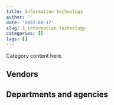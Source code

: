 ```yaml
---
title: Information technology
author: ''
date: '2022-08-17'
slug: 3_information_technology
categories: []
tags: []
---
```


<script src="/rmarkdown-libs/htmlwidgets/htmlwidgets.js"></script>
<link href="/rmarkdown-libs/datatables-css/datatables-crosstalk.css" rel="stylesheet" />
<script src="/rmarkdown-libs/datatables-binding/datatables.js"></script>
<script src="/rmarkdown-libs/jquery/jquery-3.6.0.min.js"></script>
<link href="/rmarkdown-libs/dt-core-bootstrap/css/dataTables.bootstrap.min.css" rel="stylesheet" />
<link href="/rmarkdown-libs/dt-core-bootstrap/css/dataTables.bootstrap.extra.css" rel="stylesheet" />
<script src="/rmarkdown-libs/dt-core-bootstrap/js/jquery.dataTables.min.js"></script>
<script src="/rmarkdown-libs/dt-core-bootstrap/js/dataTables.bootstrap.min.js"></script>
<link href="/rmarkdown-libs/crosstalk/css/crosstalk.min.css" rel="stylesheet" />
<script src="/rmarkdown-libs/crosstalk/js/crosstalk.min.js"></script>
<script src="/rmarkdown-libs/htmlwidgets/htmlwidgets.js"></script>
<link href="/rmarkdown-libs/datatables-css/datatables-crosstalk.css" rel="stylesheet" />
<script src="/rmarkdown-libs/datatables-binding/datatables.js"></script>
<script src="/rmarkdown-libs/jquery/jquery-3.6.0.min.js"></script>
<link href="/rmarkdown-libs/dt-core-bootstrap/css/dataTables.bootstrap.min.css" rel="stylesheet" />
<link href="/rmarkdown-libs/dt-core-bootstrap/css/dataTables.bootstrap.extra.css" rel="stylesheet" />
<script src="/rmarkdown-libs/dt-core-bootstrap/js/jquery.dataTables.min.js"></script>
<script src="/rmarkdown-libs/dt-core-bootstrap/js/dataTables.bootstrap.min.js"></script>
<link href="/rmarkdown-libs/crosstalk/css/crosstalk.min.css" rel="stylesheet" />
<script src="/rmarkdown-libs/crosstalk/js/crosstalk.min.js"></script>

Category content here.

## Vendors

<div id="htmlwidget-1" style="width:100%;height:auto;" class="datatables html-widget"></div>
<script type="application/json" data-for="htmlwidget-1">{"x":{"style":"bootstrap","filter":"none","vertical":false,"data":[["<a href=\"/vendors/1019837_ontario/\">1019837 ONTARIO<\/a>","<a href=\"/vendors/10647802_canada/\">10647802 CANADA<\/a>","<a href=\"/vendors/11983890_canada_centre/\">11983890 CANADA CENTRE<\/a>","<a href=\"/vendors/2keys/\">2KEYS<\/a>","<a href=\"/vendors/3d_datacomm/\">3D DATACOMM<\/a>","<a href=\"/vendors/3m_canada_company/\">3M CANADA COMPANY<\/a>","<a href=\"/vendors/4_office_automation/\">4 OFFICE AUTOMATION<\/a>","<a href=\"/vendors/4plan_consulting/\">4PLAN CONSULTING<\/a>","<a href=\"/vendors/529040_ontario_and_880382/\">529040 ONTARIO AND 880382<\/a>","<a href=\"/vendors/a_hundred_answers/\">A HUNDRED ANSWERS<\/a>","<a href=\"/vendors/ab_sciex/\">AB SCIEX<\/a>","<a href=\"/vendors/accenture/\">ACCENTURE<\/a>","<a href=\"/vendors/access_2_networks/\">ACCESS 2 NETWORKS<\/a>","<a href=\"/vendors/acme_future_security_controls/\">ACME FUTURE SECURITY CONTROLS<\/a>","<a href=\"/vendors/act/\">ACT<\/a>","<a href=\"/vendors/adga_group/\">ADGA GROUP<\/a>","<a href=\"/vendors/adobe/\">ADOBE<\/a>","<a href=\"/vendors/adrm_technology_consulting/\">ADRM TECHNOLOGY CONSULTING<\/a>","<a href=\"/vendors/advanced_business_interiors/\">ADVANCED BUSINESS INTERIORS<\/a>","<a href=\"/vendors/advanced_chippewa_technologies/\">ADVANCED CHIPPEWA TECHNOLOGIES<\/a>","<a href=\"/vendors/agilent/\">AGILENT<\/a>","<a href=\"/vendors/ainsworth/\">AINSWORTH<\/a>","<a href=\"/vendors/airbus/\">AIRBUS<\/a>","<a href=\"/vendors/altis_human_resources/\">ALTIS HUMAN RESOURCES<\/a>","<a href=\"/vendors/amazon/\">AMAZON<\/a>","<a href=\"/vendors/amtek_engineering/\">AMTEK ENGINEERING<\/a>","<a href=\"/vendors/anixter_canada/\">ANIXTER CANADA<\/a>","<a href=\"/vendors/ansys_canada/\">ANSYS CANADA<\/a>","<a href=\"/vendors/applied_electonics/\">APPLIED ELECTONICS<\/a>","<a href=\"/vendors/apption/\">APPTION<\/a>","<a href=\"/vendors/ari_financial_services/\">ARI FINANCIAL SERVICES<\/a>","<a href=\"/vendors/ariba/\">ARIBA<\/a>","<a href=\"/vendors/aris_global/\">ARIS GLOBAL<\/a>","<a href=\"/vendors/artemp_personnel_services/\">ARTEMP PERSONNEL SERVICES<\/a>","<a href=\"/vendors/asokan_business_interiors/\">ASOKAN BUSINESS INTERIORS<\/a>","<a href=\"/vendors/associated_engineering/\">ASSOCIATED ENGINEERING<\/a>","<a href=\"/vendors/atco/\">ATCO<\/a>","<a href=\"/vendors/attachmate/\">ATTACHMATE<\/a>","<a href=\"/vendors/avi_spl_canada/\">AVI SPL CANADA<\/a>","<a href=\"/vendors/b_l_associates/\">B L ASSOCIATES<\/a>","<a href=\"/vendors/bae_systems/\">BAE SYSTEMS<\/a>","<a href=\"/vendors/banctec_canada/\">BANCTEC CANADA<\/a>","<a href=\"/vendors/banfield_seguin/\">BANFIELD SEGUIN<\/a>","<a href=\"/vendors/bdo_canada/\">BDO CANADA<\/a>","<a href=\"/vendors/bell_and_howell_canada/\">BELL AND HOWELL CANADA<\/a>","<a href=\"/vendors/bell_canada/\">BELL CANADA<\/a>","<a href=\"/vendors/biomerieux_canada/\">BIOMERIEUX CANADA<\/a>","<a href=\"/vendors/black_mcdonald/\">BLACK MCDONALD<\/a>","<a href=\"/vendors/blackberry/\">BLACKBERRY<\/a>","<a href=\"/vendors/bluedot/\">BLUEDOT<\/a>","<a href=\"/vendors/blumetric_environmental/\">BLUMETRIC ENVIRONMENTAL<\/a>","<a href=\"/vendors/bmc_software_canada/\">BMC SOFTWARE CANADA<\/a>","<a href=\"/vendors/bombardier/\">BOMBARDIER<\/a>","<a href=\"/vendors/bp_m_government_im_it_consulting/\">BP M GOVERNMENT IM IT CONSULTING<\/a>","<a href=\"/vendors/bragg_communications/\">BRAGG COMMUNICATIONS<\/a>","<a href=\"/vendors/brandt_tractor/\">BRANDT TRACTOR<\/a>","<a href=\"/vendors/bridges_of_canada/\">BRIDGES OF CANADA<\/a>","<a href=\"/vendors/broadnet_telecom/\">BROADNET TELECOM<\/a>","<a href=\"/vendors/brookfield_global_integrated_solutions/\">BROOKFIELD GLOBAL INTEGRATED SOLUTIONS<\/a>","<a href=\"/vendors/bruker/\">BRUKER<\/a>","<a href=\"/vendors/c_core/\">C CORE<\/a>","<a href=\"/vendors/cache_computer_consulting/\">CACHE COMPUTER CONSULTING<\/a>","<a href=\"/vendors/cae/\">CAE<\/a>","<a href=\"/vendors/calian/\">CALIAN<\/a>","<a href=\"/vendors/campbell_scientific_canada/\">CAMPBELL SCIENTIFIC CANADA<\/a>","<a href=\"/vendors/canada_post/\">CANADA POST<\/a>","<a href=\"/vendors/canadian_bank_note_company/\">CANADIAN BANK NOTE COMPANY<\/a>","<a href=\"/vendors/canadian_corps_of_commissionaires/\">CANADIAN CORPS OF COMMISSIONAIRES<\/a>","<a href=\"/vendors/canadian_development_consultants/\">CANADIAN DEVELOPMENT CONSULTANTS<\/a>","<a href=\"/vendors/canon/\">CANON<\/a>","<a href=\"/vendors/cansel_survey_equipment/\">CANSEL SURVEY EQUIPMENT<\/a>","<a href=\"/vendors/carahsoft_technology/\">CARAHSOFT TECHNOLOGY<\/a>","<a href=\"/vendors/careworx/\">CAREWORX<\/a>","<a href=\"/vendors/carswell/\">CARSWELL<\/a>","<a href=\"/vendors/cbci_telecom/\">CBCI TELECOM<\/a>","<a href=\"/vendors/cdw_canada/\">CDW CANADA<\/a>","<a href=\"/vendors/cedrom_sni/\">CEDROM SNI<\/a>","<a href=\"/vendors/cellebrite/\">CELLEBRITE<\/a>","<a href=\"/vendors/cgi/\">CGI<\/a>","<a href=\"/vendors/channel_management_international/\">CHANNEL MANAGEMENT INTERNATIONAL<\/a>","<a href=\"/vendors/chubb_edwards/\">CHUBB EDWARDS<\/a>","<a href=\"/vendors/cima/\">CIMA<\/a>","<a href=\"/vendors/cision_canada/\">CISION CANADA<\/a>","<a href=\"/vendors/cistel_technology/\">CISTEL TECHNOLOGY<\/a>","<a href=\"/vendors/citrix/\">CITRIX<\/a>","<a href=\"/vendors/click_networks/\">CLICK NETWORKS<\/a>","<a href=\"/vendors/closereach/\">CLOSEREACH<\/a>","<a href=\"/vendors/co_ven/\">CO VEN<\/a>","<a href=\"/vendors/cofomo/\">COFOMO<\/a>","<a href=\"/vendors/colt_canada/\">COLT CANADA<\/a>","<a href=\"/vendors/combat_networks/\">COMBAT NETWORKS<\/a>","<a href=\"/vendors/commvault_systems/\">COMMVAULT SYSTEMS<\/a>","<a href=\"/vendors/compucom_canada/\">COMPUCOM CANADA<\/a>","<a href=\"/vendors/computer_associates_canada/\">COMPUTER ASSOCIATES CANADA<\/a>","<a href=\"/vendors/compuware_of_canada/\">COMPUWARE OF CANADA<\/a>","<a href=\"/vendors/conexsys/\">CONEXSYS<\/a>","<a href=\"/vendors/conoscenti_technologies/\">CONOSCENTI TECHNOLOGIES<\/a>","<a href=\"/vendors/contract_community/\">CONTRACT COMMUNITY<\/a>","<a href=\"/vendors/coradix_technology_consulting/\">CORADIX TECHNOLOGY CONSULTING<\/a>","<a href=\"/vendors/corbel_management/\">CORBEL MANAGEMENT<\/a>","<a href=\"/vendors/cossette_communications/\">COSSETTE COMMUNICATIONS<\/a>","<a href=\"/vendors/csdc_systems/\">CSDC SYSTEMS<\/a>","<a href=\"/vendors/ctoms/\">CTOMS<\/a>","<a href=\"/vendors/cubic_defense_applications/\">CUBIC DEFENSE APPLICATIONS<\/a>","<a href=\"/vendors/cytelligence/\">CYTELLIGENCE<\/a>","<a href=\"/vendors/d_mark_biosciences/\">D MARK BIOSCIENCES<\/a>","<a href=\"/vendors/d4is_solutions/\">D4IS SOLUTIONS<\/a>","<a href=\"/vendors/dalhousie_university/\">DALHOUSIE UNIVERSITY<\/a>","<a href=\"/vendors/dalian_enterprises/\">DALIAN ENTERPRISES<\/a>","<a href=\"/vendors/dasco_equipment/\">DASCO EQUIPMENT<\/a>","<a href=\"/vendors/decisive_technologies/\">DECISIVE TECHNOLOGIES<\/a>","<a href=\"/vendors/delco_automation/\">DELCO AUTOMATION<\/a>","<a href=\"/vendors/dell_computer/\">DELL COMPUTER<\/a>","<a href=\"/vendors/deloitte_and_touche/\">DELOITTE AND TOUCHE<\/a>","<a href=\"/vendors/diligens/\">DILIGENS<\/a>","<a href=\"/vendors/dls_technology/\">DLS TECHNOLOGY<\/a>","<a href=\"/vendors/dnr_consulting_group/\">DNR CONSULTING GROUP<\/a>","<a href=\"/vendors/donna_cona/\">DONNA CONA<\/a>","<a href=\"/vendors/dwp_solutions/\">DWP SOLUTIONS<\/a>","<a href=\"/vendors/dymech_engineering/\">DYMECH ENGINEERING<\/a>","<a href=\"/vendors/dynabook_canada/\">DYNABOOK CANADA<\/a>","<a href=\"/vendors/dynamic_personnel_consultants/\">DYNAMIC PERSONNEL CONSULTANTS<\/a>","<a href=\"/vendors/eagle_professional_resources/\">EAGLE PROFESSIONAL RESOURCES<\/a>","<a href=\"/vendors/eberhard_von_huene_associates/\">EBERHARD VON HUENE ASSOCIATES<\/a>","<a href=\"/vendors/ebsco_canada/\">EBSCO CANADA<\/a>","<a href=\"/vendors/eclipsys_solutions/\">ECLIPSYS SOLUTIONS<\/a>","<a href=\"/vendors/ecole_de_langues_abce/\">ECOLE DE LANGUES ABCE<\/a>","<a href=\"/vendors/ekos_research_associates/\">EKOS RESEARCH ASSOCIATES<\/a>","<a href=\"/vendors/elsevier/\">ELSEVIER<\/a>","<a href=\"/vendors/emcon_services/\">EMCON SERVICES<\/a>","<a href=\"/vendors/empowered_networks/\">EMPOWERED NETWORKS<\/a>","<a href=\"/vendors/entrust/\">ENTRUST<\/a>","<a href=\"/vendors/eperformance/\">EPERFORMANCE<\/a>","<a href=\"/vendors/equasion_business_technologies/\">EQUASION BUSINESS TECHNOLOGIES<\/a>","<a href=\"/vendors/ernst_young/\">ERNST YOUNG<\/a>","<a href=\"/vendors/esri/\">ESRI<\/a>","<a href=\"/vendors/etico/\">ETICO<\/a>","<a href=\"/vendors/excel_human_resources/\">EXCEL HUMAN RESOURCES<\/a>","<a href=\"/vendors/extravision_video_technologies/\">EXTRAVISION VIDEO TECHNOLOGIES<\/a>","<a href=\"/vendors/extron_electronics_rgb_systems/\">EXTRON ELECTRONICS RGB SYSTEMS<\/a>","<a href=\"/vendors/factiva/\">FACTIVA<\/a>","<a href=\"/vendors/fast_track_staffing/\">FAST TRACK STAFFING<\/a>","<a href=\"/vendors/felix_technology/\">FELIX TECHNOLOGY<\/a>","<a href=\"/vendors/forrester_research/\">FORRESTER RESEARCH<\/a>","<a href=\"/vendors/freebalance/\">FREEBALANCE<\/a>","<a href=\"/vendors/frequentis_canada/\">FREQUENTIS CANADA<\/a>","<a href=\"/vendors/fsc/\">FSC<\/a>","<a href=\"/vendors/fujitsu/\">FUJITSU<\/a>","<a href=\"/vendors/fundy_contractors/\">FUNDY CONTRACTORS<\/a>","<a href=\"/vendors/gap_wireless/\">GAP WIRELESS<\/a>","<a href=\"/vendors/gartner/\">GARTNER<\/a>","<a href=\"/vendors/gc_strategies/\">GC STRATEGIES<\/a>","<a href=\"/vendors/general_electric_canada/\">GENERAL ELECTRIC CANADA<\/a>","<a href=\"/vendors/genesis_integration/\">GENESIS INTEGRATION<\/a>","<a href=\"/vendors/glasshouse_systems/\">GLASSHOUSE SYSTEMS<\/a>","<a href=\"/vendors/global_knowledge/\">GLOBAL KNOWLEDGE<\/a>","<a href=\"/vendors/global_upholstery/\">GLOBAL UPHOLSTERY<\/a>","<a href=\"/vendors/golder_associates/\">GOLDER ASSOCIATES<\/a>","<a href=\"/vendors/grand_toy/\">GRAND TOY<\/a>","<a href=\"/vendors/greater_toronto_airport_authority/\">GREATER TORONTO AIRPORT AUTHORITY<\/a>","<a href=\"/vendors/hawboldt_industries/\">HAWBOLDT INDUSTRIES<\/a>","<a href=\"/vendors/haworth/\">HAWORTH<\/a>","<a href=\"/vendors/hewlett_packard/\">HEWLETT PACKARD<\/a>","<a href=\"/vendors/hitachi_data_systems/\">HITACHI DATA SYSTEMS<\/a>","<a href=\"/vendors/hitrac/\">HITRAC<\/a>","<a href=\"/vendors/honeywell/\">HONEYWELL<\/a>","<a href=\"/vendors/hootsuite_media/\">HOOTSUITE MEDIA<\/a>","<a href=\"/vendors/horizant/\">HORIZANT<\/a>","<a href=\"/vendors/hoskin_scientific/\">HOSKIN SCIENTIFIC<\/a>","<a href=\"/vendors/hubspoke/\">HUBSPOKE<\/a>","<a href=\"/vendors/hypertec/\">HYPERTEC<\/a>","<a href=\"/vendors/i4c_information_technology/\">I4C INFORMATION TECHNOLOGY<\/a>","<a href=\"/vendors/ibiska_telecom/\">IBISKA TELECOM<\/a>","<a href=\"/vendors/ibm_canada/\">IBM CANADA<\/a>","<a href=\"/vendors/iceberg_networks/\">ICEBERG NETWORKS<\/a>","<a href=\"/vendors/ids_systems_consultants/\">IDS SYSTEMS CONSULTANTS<\/a>","<a href=\"/vendors/ifathom/\">IFATHOM<\/a>","<a href=\"/vendors/ihs_global/\">IHS GLOBAL<\/a>","<a href=\"/vendors/iic_technologies/\">IIC TECHNOLOGIES<\/a>","<a href=\"/vendors/illumina_canada/\">ILLUMINA CANADA<\/a>","<a href=\"/vendors/imp_group/\">IMP GROUP<\/a>","<a href=\"/vendors/imtech_marine_canada/\">IMTECH MARINE CANADA<\/a>","<a href=\"/vendors/info_tech_research_group/\">INFO TECH RESEARCH GROUP<\/a>","<a href=\"/vendors/infosys/\">INFOSYS<\/a>","<a href=\"/vendors/inland_audio_visual/\">INLAND AUDIO VISUAL<\/a>","<a href=\"/vendors/inmarsat_solutions/\">INMARSAT SOLUTIONS<\/a>","<a href=\"/vendors/innovasea_marine_systems_canada/\">INNOVASEA MARINE SYSTEMS CANADA<\/a>","<a href=\"/vendors/insa/\">INSA<\/a>","<a href=\"/vendors/instrux_media/\">INSTRUX MEDIA<\/a>","<a href=\"/vendors/integra_networks/\">INTEGRA NETWORKS<\/a>","<a href=\"/vendors/integrated_distribution_systems/\">INTEGRATED DISTRIBUTION SYSTEMS<\/a>","<a href=\"/vendors/intellinx_software/\">INTELLINX SOFTWARE<\/a>","<a href=\"/vendors/interactive_audio_visual/\">INTERACTIVE AUDIO VISUAL<\/a>","<a href=\"/vendors/intergraph_canada/\">INTERGRAPH CANADA<\/a>","<a href=\"/vendors/international_safety_research/\">INTERNATIONAL SAFETY RESEARCH<\/a>","<a href=\"/vendors/ipss/\">IPSS<\/a>","<a href=\"/vendors/iron_mountain/\">IRON MOUNTAIN<\/a>","<a href=\"/vendors/isomass_scientific/\">ISOMASS SCIENTIFIC<\/a>","<a href=\"/vendors/it_net_consultants/\">IT NET CONSULTANTS<\/a>","<a href=\"/vendors/itex/\">ITEX<\/a>","<a href=\"/vendors/j_j_trailers_manufacturers_and_sales/\">J J TRAILERS MANUFACTURERS AND SALES<\/a>","<a href=\"/vendors/jastram_engineering/\">JASTRAM ENGINEERING<\/a>","<a href=\"/vendors/johnson_controls_canada/\">JOHNSON CONTROLS CANADA<\/a>","<a href=\"/vendors/jumping_elephants/\">JUMPING ELEPHANTS<\/a>","<a href=\"/vendors/kaycom/\">KAYCOM<\/a>","<a href=\"/vendors/keydata_associates/\">KEYDATA ASSOCIATES<\/a>","<a href=\"/vendors/keysight_technologies_canada/\">KEYSIGHT TECHNOLOGIES CANADA<\/a>","<a href=\"/vendors/kongsberg/\">KONGSBERG<\/a>","<a href=\"/vendors/konica_minolta_business_solutions/\">KONICA MINOLTA BUSINESS SOLUTIONS<\/a>","<a href=\"/vendors/kpmg/\">KPMG<\/a>","<a href=\"/vendors/kubota_canada/\">KUBOTA CANADA<\/a>","<a href=\"/vendors/kyndryl_canada/\">KYNDRYL CANADA<\/a>","<a href=\"/vendors/l3harris/\">L3HARRIS<\/a>","<a href=\"/vendors/language_research_development_group/\">LANGUAGE RESEARCH DEVELOPMENT GROUP<\/a>","<a href=\"/vendors/lannick_contract_solutions/\">LANNICK CONTRACT SOLUTIONS<\/a>","<a href=\"/vendors/lansdowne_technologies/\">LANSDOWNE TECHNOLOGIES<\/a>","<a href=\"/vendors/laurentian_technologies/\">LAURENTIAN TECHNOLOGIES<\/a>","<a href=\"/vendors/leo_pisces_services_group/\">LEO PISCES SERVICES GROUP<\/a>","<a href=\"/vendors/leonardo/\">LEONARDO<\/a>","<a href=\"/vendors/les_traductions_tessier/\">LES TRADUCTIONS TESSIER<\/a>","<a href=\"/vendors/leverage_technology_resources/\">LEVERAGE TECHNOLOGY RESOURCES<\/a>","<a href=\"/vendors/levitt_safety/\">LEVITT SAFETY<\/a>","<a href=\"/vendors/lexisnexis_canada/\">LEXISNEXIS CANADA<\/a>","<a href=\"/vendors/life_technologies/\">LIFE TECHNOLOGIES<\/a>","<a href=\"/vendors/lifespeak/\">LIFESPEAK<\/a>","<a href=\"/vendors/like_10/\">LIKE 10<\/a>","<a href=\"/vendors/lionbridge/\">LIONBRIDGE<\/a>","<a href=\"/vendors/ls_telcom/\">LS TELCOM<\/a>","<a href=\"/vendors/lumina_it/\">LUMINA IT<\/a>","<a href=\"/vendors/m_d_charlton/\">M D CHARLTON<\/a>","<a href=\"/vendors/macdonald_dettwiler_and_associates/\">MACDONALD DETTWILER AND ASSOCIATES<\/a>","<a href=\"/vendors/magellan_aerospace/\">MAGELLAN AEROSPACE<\/a>","<a href=\"/vendors/makwa_resourcing/\">MAKWA RESOURCING<\/a>","<a href=\"/vendors/manpower_services_canada/\">MANPOWER SERVICES CANADA<\/a>","<a href=\"/vendors/maplesoft_consulting/\">MAPLESOFT CONSULTING<\/a>","<a href=\"/vendors/maverin/\">MAVERIN<\/a>","<a href=\"/vendors/maximus_canada/\">MAXIMUS CANADA<\/a>","<a href=\"/vendors/maxsys_staffing_and_consulting/\">MAXSYS STAFFING AND CONSULTING<\/a>","<a href=\"/vendors/mcafee_international/\">MCAFEE INTERNATIONAL<\/a>","<a href=\"/vendors/mckinsey_and_company/\">MCKINSEY AND COMPANY<\/a>","<a href=\"/vendors/mdos_consulting/\">MDOS CONSULTING<\/a>","<a href=\"/vendors/media_q/\">MEDIA Q<\/a>","<a href=\"/vendors/mega_tech/\">MEGA TECH<\/a>","<a href=\"/vendors/messa_computing/\">MESSA COMPUTING<\/a>","<a href=\"/vendors/metocean_telematics/\">METOCEAN TELEMATICS<\/a>","<a href=\"/vendors/mgis/\">MGIS<\/a>","<a href=\"/vendors/michael_wager_consulting/\">MICHAEL WAGER CONSULTING<\/a>","<a href=\"/vendors/micro_focus_canada/\">MICRO FOCUS CANADA<\/a>","<a href=\"/vendors/microsoft_canada/\">MICROSOFT CANADA<\/a>","<a href=\"/vendors/millbrook_tactical/\">MILLBROOK TACTICAL<\/a>","<a href=\"/vendors/mindwire_systems/\">MINDWIRE SYSTEMS<\/a>","<a href=\"/vendors/ministry_of_finance/\">MINISTRY OF FINANCE<\/a>","<a href=\"/vendors/mishkumi_technologies/\">MISHKUMI TECHNOLOGIES<\/a>","<a href=\"/vendors/mnp/\">MNP<\/a>","<a href=\"/vendors/modis_canada/\">MODIS CANADA<\/a>","<a href=\"/vendors/moerae_solutions/\">MOERAE SOLUTIONS<\/a>","<a href=\"/vendors/moneris/\">MONERIS<\/a>","<a href=\"/vendors/moore_canada/\">MOORE CANADA<\/a>","<a href=\"/vendors/morneau_shepell/\">MORNEAU SHEPELL<\/a>","<a href=\"/vendors/morpho_canada/\">MORPHO CANADA<\/a>","<a href=\"/vendors/morrison_hershfield/\">MORRISON HERSHFIELD<\/a>","<a href=\"/vendors/motorola_solutions_canada/\">MOTOROLA SOLUTIONS CANADA<\/a>","<a href=\"/vendors/mts_allstream/\">MTS ALLSTREAM<\/a>","<a href=\"/vendors/n12_consulting/\">N12 CONSULTING<\/a>","<a href=\"/vendors/national_arts_centre/\">NATIONAL ARTS CENTRE<\/a>","<a href=\"/vendors/nations_translation_group/\">NATIONS TRANSLATION GROUP<\/a>","<a href=\"/vendors/nattiq/\">NATTIQ<\/a>","<a href=\"/vendors/nav_canada/\">NAV CANADA<\/a>","<a href=\"/vendors/navpoint_consulting_group/\">NAVPOINT CONSULTING GROUP<\/a>","<a href=\"/vendors/newfound_recruiting/\">NEWFOUND RECRUITING<\/a>","<a href=\"/vendors/niche_technology/\">NICHE TECHNOLOGY<\/a>","<a href=\"/vendors/nimble_information_strategies/\">NIMBLE INFORMATION STRATEGIES<\/a>","<a href=\"/vendors/nisha_techonologies/\">NISHA TECHONOLOGIES<\/a>","<a href=\"/vendors/nissan_canada/\">NISSAN CANADA<\/a>","<a href=\"/vendors/nortac_defence/\">NORTAC DEFENCE<\/a>","<a href=\"/vendors/northwestel/\">NORTHWESTEL<\/a>","<a href=\"/vendors/nortrax_canada/\">NORTRAX CANADA<\/a>","<a href=\"/vendors/nova_networks/\">NOVA NETWORKS<\/a>","<a href=\"/vendors/nrns/\">NRNS<\/a>","<a href=\"/vendors/nuctech_company/\">NUCTECH COMPANY<\/a>","<a href=\"/vendors/nuix_north_america/\">NUIX NORTH AMERICA<\/a>","<a href=\"/vendors/olin/\">OLIN<\/a>","<a href=\"/vendors/onix_networking_canada/\">ONIX NETWORKING CANADA<\/a>","<a href=\"/vendors/onx_enterprise_solutions/\">ONX ENTERPRISE SOLUTIONS<\/a>","<a href=\"/vendors/openframe_technologies/\">OPENFRAME TECHNOLOGIES<\/a>","<a href=\"/vendors/opentext/\">OPENTEXT<\/a>","<a href=\"/vendors/oproma/\">OPROMA<\/a>","<a href=\"/vendors/optiv_canada_federal/\">OPTIV CANADA FEDERAL<\/a>","<a href=\"/vendors/oracle_canada/\">ORACLE CANADA<\/a>","<a href=\"/vendors/orangutech/\">ORANGUTECH<\/a>","<a href=\"/vendors/paladin_group/\">PALADIN GROUP<\/a>","<a href=\"/vendors/panasonic/\">PANASONIC<\/a>","<a href=\"/vendors/patlon_aircraft_industries/\">PATLON AIRCRAFT INDUSTRIES<\/a>","<a href=\"/vendors/perceptics/\">PERCEPTICS<\/a>","<a href=\"/vendors/persistent_systems/\">PERSISTENT SYSTEMS<\/a>","<a href=\"/vendors/phaselock_systems_international/\">PHASELOCK SYSTEMS INTERNATIONAL<\/a>","<a href=\"/vendors/pitney_bowes/\">PITNEY BOWES<\/a>","<a href=\"/vendors/pleiad_canada/\">PLEIAD CANADA<\/a>","<a href=\"/vendors/pmg_technologies/\">PMG TECHNOLOGIES<\/a>","<a href=\"/vendors/podolinsky_equipment/\">PODOLINSKY EQUIPMENT<\/a>","<a href=\"/vendors/polaris_industries/\">POLARIS INDUSTRIES<\/a>","<a href=\"/vendors/portage_personnel/\">PORTAGE PERSONNEL<\/a>","<a href=\"/vendors/postmedia_network/\">POSTMEDIA NETWORK<\/a>","<a href=\"/vendors/pragmatic_conferencing/\">PRAGMATIC CONFERENCING<\/a>","<a href=\"/vendors/precisionerp/\">PRECISIONERP<\/a>","<a href=\"/vendors/precisionit/\">PRECISIONIT<\/a>","<a href=\"/vendors/pricewaterhouse_coopers/\">PRICEWATERHOUSE COOPERS<\/a>","<a href=\"/vendors/primex_project_management/\">PRIMEX PROJECT MANAGEMENT<\/a>","<a href=\"/vendors/printers_plus/\">PRINTERS PLUS<\/a>","<a href=\"/vendors/procom_consultants/\">PROCOM CONSULTANTS<\/a>","<a href=\"/vendors/promaxis/\">PROMAXIS<\/a>","<a href=\"/vendors/proquest/\">PROQUEST<\/a>","<a href=\"/vendors/prosci_canada/\">PROSCI CANADA<\/a>","<a href=\"/vendors/protak_consulting_group/\">PROTAK CONSULTING GROUP<\/a>","<a href=\"/vendors/purelogic/\">PURELOGIC<\/a>","<a href=\"/vendors/purespirit_solutions/\">PURESPIRIT SOLUTIONS<\/a>","<a href=\"/vendors/qiagen/\">QIAGEN<\/a>","<a href=\"/vendors/qmr/\">QMR<\/a>","<a href=\"/vendors/quantum_management_services/\">QUANTUM MANAGEMENT SERVICES<\/a>","<a href=\"/vendors/r2i/\">R2I<\/a>","<a href=\"/vendors/rampart_international/\">RAMPART INTERNATIONAL<\/a>","<a href=\"/vendors/randstad/\">RANDSTAD<\/a>","<a href=\"/vendors/rapiscan_systems/\">RAPISCAN SYSTEMS<\/a>","<a href=\"/vendors/raymond_chabot_grant_thornton/\">RAYMOND CHABOT GRANT THORNTON<\/a>","<a href=\"/vendors/raytheon/\">RAYTHEON<\/a>","<a href=\"/vendors/rheinmetall/\">RHEINMETALL<\/a>","<a href=\"/vendors/risk_sciences_international/\">RISK SCIENCES INTERNATIONAL<\/a>","<a href=\"/vendors/rockwell_collins_canada/\">ROCKWELL COLLINS CANADA<\/a>","<a href=\"/vendors/rogers/\">ROGERS<\/a>","<a href=\"/vendors/rohde_schwarz_canada/\">ROHDE SCHWARZ CANADA<\/a>","<a href=\"/vendors/s_p_global_market_intelligence/\">S P GLOBAL MARKET INTELLIGENCE<\/a>","<a href=\"/vendors/saba_software/\">SABA SOFTWARE<\/a>","<a href=\"/vendors/salesforce_canada/\">SALESFORCE CANADA<\/a>","<a href=\"/vendors/sap/\">SAP<\/a>","<a href=\"/vendors/sas_institute/\">SAS INSTITUTE<\/a>","<a href=\"/vendors/sasktel/\">SASKTEL<\/a>","<a href=\"/vendors/sc2_0_stepped_care_solutions/\">SC2 0 STEPPED CARE SOLUTIONS<\/a>","<a href=\"/vendors/scalar_decisions/\">SCALAR DECISIONS<\/a>","<a href=\"/vendors/sdl_international_canada/\">SDL INTERNATIONAL CANADA<\/a>","<a href=\"/vendors/seacoast_marine_electronics/\">SEACOAST MARINE ELECTRONICS<\/a>","<a href=\"/vendors/securekey_technologies/\">SECUREKEY TECHNOLOGIES<\/a>","<a href=\"/vendors/sensus_communication_solutions/\">SENSUS COMMUNICATION SOLUTIONS<\/a>","<a href=\"/vendors/sharp_electronics/\">SHARP ELECTRONICS<\/a>","<a href=\"/vendors/shaw_cable/\">SHAW CABLE<\/a>","<a href=\"/vendors/shi_canada/\">SHI CANADA<\/a>","<a href=\"/vendors/si_systems/\">SI SYSTEMS<\/a>","<a href=\"/vendors/siemens/\">SIEMENS<\/a>","<a href=\"/vendors/sierra_systems_group/\">SIERRA SYSTEMS GROUP<\/a>","<a href=\"/vendors/simex_defence/\">SIMEX DEFENCE<\/a>","<a href=\"/vendors/simplex_grinnell/\">SIMPLEX GRINNELL<\/a>","<a href=\"/vendors/skillsoft_canada/\">SKILLSOFT CANADA<\/a>","<a href=\"/vendors/smiths_detection/\">SMITHS DETECTION<\/a>","<a href=\"/vendors/snc_lavalin/\">SNC LAVALIN<\/a>","<a href=\"/vendors/softchoice/\">SOFTCHOICE<\/a>","<a href=\"/vendors/softsim_technologies/\">SOFTSIM TECHNOLOGIES<\/a>","<a href=\"/vendors/solotech/\">SOLOTECH<\/a>","<a href=\"/vendors/somos/\">SOMOS<\/a>","<a href=\"/vendors/southwest_research_institute/\">SOUTHWEST RESEARCH INSTITUTE<\/a>","<a href=\"/vendors/sra_staffing_solutions/\">SRA STAFFING SOLUTIONS<\/a>","<a href=\"/vendors/stantec/\">STANTEC<\/a>","<a href=\"/vendors/stoneworks_technologies/\">STONEWORKS TECHNOLOGIES<\/a>","<a href=\"/vendors/stratos/\">STRATOS<\/a>","<a href=\"/vendors/summit_canada_distributors/\">SUMMIT CANADA DISTRIBUTORS<\/a>","<a href=\"/vendors/super_channel_international/\">SUPER CHANNEL INTERNATIONAL<\/a>","<a href=\"/vendors/synersolutions_technologies/\">SYNERSOLUTIONS TECHNOLOGIES<\/a>","<a href=\"/vendors/systematix_solutions/\">SYSTEMATIX SOLUTIONS<\/a>","<a href=\"/vendors/systemscope/\">SYSTEMSCOPE<\/a>","<a href=\"/vendors/tag_hr/\">TAG HR<\/a>","<a href=\"/vendors/taligent_consulting/\">TALIGENT CONSULTING<\/a>","<a href=\"/vendors/tankatek/\">TANKATEK<\/a>","<a href=\"/vendors/tecsis/\">TECSIS<\/a>","<a href=\"/vendors/teknion/\">TEKNION<\/a>","<a href=\"/vendors/teksystems_canada/\">TEKSYSTEMS CANADA<\/a>","<a href=\"/vendors/telecom_computer_services/\">TELECOM COMPUTER SERVICES<\/a>","<a href=\"/vendors/teledyne/\">TELEDYNE<\/a>","<a href=\"/vendors/telesat/\">TELESAT<\/a>","<a href=\"/vendors/telus_canada/\">TELUS CANADA<\/a>","<a href=\"/vendors/tenaquip/\">TENAQUIP<\/a>","<a href=\"/vendors/teramach_technologies/\">TERAMACH TECHNOLOGIES<\/a>","<a href=\"/vendors/tes_contract_services/\">TES CONTRACT SERVICES<\/a>","<a href=\"/vendors/testforce_systems/\">TESTFORCE SYSTEMS<\/a>","<a href=\"/vendors/thales/\">THALES<\/a>","<a href=\"/vendors/the_aim_group/\">THE AIM GROUP<\/a>","<a href=\"/vendors/the_halifax_computer_consulting_group/\">THE HALIFAX COMPUTER CONSULTING GROUP<\/a>","<a href=\"/vendors/the_halifax_group/\">THE HALIFAX GROUP<\/a>","<a href=\"/vendors/the_it_broker/\">THE IT BROKER<\/a>","<a href=\"/vendors/the_ktl_group/\">THE KTL GROUP<\/a>","<a href=\"/vendors/the_mathworks/\">THE MATHWORKS<\/a>","<a href=\"/vendors/the_right_door_consulting/\">THE RIGHT DOOR CONSULTING<\/a>","<a href=\"/vendors/the_vcan_group/\">THE VCAN GROUP<\/a>","<a href=\"/vendors/thermo_fisher_scientific/\">THERMO FISHER SCIENTIFIC<\/a>","<a href=\"/vendors/thomas_schmidt/\">THOMAS SCHMIDT<\/a>","<a href=\"/vendors/thomson_reuters/\">THOMSON REUTERS<\/a>","<a href=\"/vendors/thrive_health/\">THRIVE HEALTH<\/a>","<a href=\"/vendors/tiree/\">TIREE<\/a>","<a href=\"/vendors/toromont/\">TOROMONT<\/a>","<a href=\"/vendors/toshiba_canada/\">TOSHIBA CANADA<\/a>","<a href=\"/vendors/totem_offisource/\">TOTEM OFFISOURCE<\/a>","<a href=\"/vendors/tpg_technology_consultants/\">TPG TECHNOLOGY CONSULTANTS<\/a>","<a href=\"/vendors/track24_canada/\">TRACK24 CANADA<\/a>","<a href=\"/vendors/transpolar_technology/\">TRANSPOLAR TECHNOLOGY<\/a>","<a href=\"/vendors/trm_technologies/\">TRM TECHNOLOGIES<\/a>","<a href=\"/vendors/tundra_technical_solutions/\">TUNDRA TECHNICAL SOLUTIONS<\/a>","<a href=\"/vendors/turtle_island_staffing/\">TURTLE ISLAND STAFFING<\/a>","<a href=\"/vendors/tyco_integrated_fire_security/\">TYCO INTEGRATED FIRE SECURITY<\/a>","<a href=\"/vendors/ultra_electronics/\">ULTRA ELECTRONICS<\/a>","<a href=\"/vendors/unisoft_international/\">UNISOFT INTERNATIONAL<\/a>","<a href=\"/vendors/unisource/\">UNISOURCE<\/a>","<a href=\"/vendors/unisys_canada/\">UNISYS CANADA<\/a>","<a href=\"/vendors/united_rentals_of_canada/\">UNITED RENTALS OF CANADA<\/a>","<a href=\"/vendors/universite_laval/\">UNIVERSITE LAVAL<\/a>","<a href=\"/vendors/university_of_calgary/\">UNIVERSITY OF CALGARY<\/a>","<a href=\"/vendors/university_of_guelph/\">UNIVERSITY OF GUELPH<\/a>","<a href=\"/vendors/university_of_new_brunswick/\">UNIVERSITY OF NEW BRUNSWICK<\/a>","<a href=\"/vendors/university_of_ottawa/\">UNIVERSITY OF OTTAWA<\/a>","<a href=\"/vendors/university_of_saskatchewan/\">UNIVERSITY OF SASKATCHEWAN<\/a>","<a href=\"/vendors/university_of_waterloo/\">UNIVERSITY OF WATERLOO<\/a>","<a href=\"/vendors/vaisala_canada/\">VAISALA CANADA<\/a>","<a href=\"/vendors/valcom_consulting/\">VALCOM CONSULTING<\/a>","<a href=\"/vendors/veritaaq_technology_house/\">VERITAAQ TECHNOLOGY HOUSE<\/a>","<a href=\"/vendors/veritas_technologies/\">VERITAS TECHNOLOGIES<\/a>","<a href=\"/vendors/vfa_canada/\">VFA CANADA<\/a>","<a href=\"/vendors/vmware/\">VMWARE<\/a>","<a href=\"/vendors/vwr_international/\">VWR INTERNATIONAL<\/a>","<a href=\"/vendors/wajax/\">WAJAX<\/a>","<a href=\"/vendors/watchguard_video/\">WATCHGUARD VIDEO<\/a>","<a href=\"/vendors/waters/\">WATERS<\/a>","<a href=\"/vendors/wesco_distribution_canada/\">WESCO DISTRIBUTION CANADA<\/a>","<a href=\"/vendors/westbury_national_show_systems/\">WESTBURY NATIONAL SHOW SYSTEMS<\/a>","<a href=\"/vendors/westower_communications/\">WESTOWER COMMUNICATIONS<\/a>","<a href=\"/vendors/wildlife_computers/\">WILDLIFE COMPUTERS<\/a>","<a href=\"/vendors/william_j_barker_clinical/\">WILLIAM J BARKER CLINICAL<\/a>","<a href=\"/vendors/wintersteiger/\">WINTERSTEIGER<\/a>","<a href=\"/vendors/wolters_kluwer/\">WOLTERS KLUWER<\/a>","<a href=\"/vendors/workdynamics_technologies/\">WORKDYNAMICS TECHNOLOGIES<\/a>","<a href=\"/vendors/worldreach_software/\">WORLDREACH SOFTWARE<\/a>","<a href=\"/vendors/wsp/\">WSP<\/a>","<a href=\"/vendors/wyssen_avalanche_control/\">WYSSEN AVALANCHE CONTROL<\/a>","<a href=\"/vendors/xerox/\">XEROX<\/a>","<a href=\"/vendors/xpert_solutions_technologiques/\">XPERT SOLUTIONS TECHNOLOGIQUES<\/a>","<a href=\"/vendors/yamaha_motors_canada/\">YAMAHA MOTORS CANADA<\/a>","<a href=\"/vendors/zayo_canada/\">ZAYO CANADA<\/a>","<a href=\"/vendors/zernam_enterprise/\">ZERNAM ENTERPRISE<\/a>","<a href=\"/vendors/zycom/\">ZYCOM<\/a>"],["$      22,304.94",null,null,"$  10,729,676.71","$     340,717.80","$   1,848,744.09","$     468,733.45","$     298,565.90",null,"$   1,404,660.89","$      15,313.72","$   7,544,713.31","$   2,880,682.97","$     185,390.85","$   1,896,079.69","$   9,968,691.49","$   8,737,074.75","$  14,626,978.23","$      12,023.20","$  15,366,410.07","$      53,090.77",null,"$     258,701.32","$     768,039.96",null,"$     165,016.62","$     396,960.21","$     931,898.43","$   3,855,201.73","$   1,219,089.77","$         110.26","$   1,840,973.54","$     348,865.80",null,null,"$     128,281.80","$     383,270.33","$   1,246,008.10","$   6,246,266.32","$   1,500,286.03",null,"$   1,141,344.41","$      27,163.97","$   1,884,795.40","$   2,547,019.59","$ 293,091,388.58","$      24,976.62",null,"$   4,726,701.75",null,"$     126,126.00","$   4,607,702.36",null,"$     287,535.51","$   2,234,837.59","$     104,206.30",null,null,"$      27,287.74",null,"$         701.43","$  15,638,916.70","$       8,040.68","$   6,888,855.02",null,"$      27,657.30","$   1,475,305.73","$      42,247.39","$   1,308,913.93","$   1,823,841.98","$     397,853.38","$   7,050,803.56","$   3,040,279.50","$     801,513.59","$   6,167,618.91","$  20,163,231.31","$      31,710.74","$     924,620.64","$  29,736,970.70","$     232,696.89","$      37,049.36",null,"$       9,223.21","$  19,575,158.41","$   3,631,518.71","$  10,057,936.67","$   1,123,644.09",null,"$  27,789,880.41","$   2,389,108.82","$   9,680,859.81","$   6,008,888.02","$  18,019,220.44","$  25,609,483.65","$   2,129,275.26","$   8,992,346.20","$     824,884.69","$     687,310.97","$  19,982,620.52",null,"$      22,431.00","$   1,305,891.96",null,"$      21,986.33","$   2,910,136.99","$       5,206.25","$   2,156,565.66",null,"$   5,698,518.54","$      25,908.35","$  14,547,263.89","$      69,403.97","$  17,968,322.94","$   5,445,729.51","$      13,239.57","$     376,628.23","$  12,375,842.89","$  21,915,352.46","$   1,398,065.20",null,null,null,"$   2,021,170.89",null,"$      50,191.84","$  17,507,284.76","$      12,600.00","$     175,633.64","$     488,277.48","$     300,741.00","$   2,009,854.49","$   4,808,407.02","$     988,082.85","$   2,029,602.03","$   4,269,848.15","$   8,702,500.74","$   1,852,502.77","$  32,005,116.45","$     288,572.72","$     460,298.55","$     145,684.72","$      24,860.00",null,"$     151,488.82","$   1,915,591.91","$   2,873,877.24","$      44,588.61","$  10,189,926.78","$           0.00","$      44,689.10","$   8,766,217.71","$   3,540,507.20","$      12,285.00","$   2,458,885.86","$   1,390,566.37","$     130,718.44",null,"$           0.00","$      14,173.95",null,null,null,"$  16,450,099.75","$  13,151,602.12","$   2,499,821.10","$   3,656,942.39","$   1,330,336.95","$   1,472,327.38",null,"$     356,159.34","$   6,634,667.61","$   2,246,989.48","$  15,419,858.14","$ 295,852,672.92","$     267,918.80","$     303,418.78","$     401,979.51","$     220,391.93",null,null,"$   1,833,976.96",null,"$     191,312.16",null,"$     370,007.12","$  23,000,523.95",null,"$  13,263,797.95","$     558,805.06","$   3,876,419.43","$     106,467.33","$   1,195,967.33","$   1,290,223.85","$     482,202.34","$     277,501.53","$  10,502,516.79","$     772,664.19","$      37,826.82","$   7,516,200.56","$  28,070,909.78",null,null,null,"$      49,530.95","$      24,673.06",null,"$     246,106.44",null,"$     127,966.93","$      59,078.84","$      33,911.23",null,"$   2,837,126.19","$     209,741.80","$      41,234.52","$     121,614.30","$     213,765.51","$     392,683.94",null,"$      38,531.79","$     850,832.39","$      93,298.58","$     643,515.11","$      33,449.85","$     107,734.04","$     726,659.83","$      33,968.98","$   7,315,961.30","$   6,189,079.97","$   1,754,703.95","$   1,018,054.30","$     163,752.74","$      24,834.60","$   1,537,281.24","$  36,867,428.61","$      27,594.00",null,"$     618,447.46","$   5,581,358.08",null,"$   1,074,676.76",null,"$     274,009.11","$   2,303,152.23","$   4,839,608.70","$   4,224,398.77","$   1,125,122.98","$   8,589,999.24","$ 133,722,610.26","$     275,604.28","$  28,830,970.23","$   2,235,600.00","$   7,263,854.31","$   1,153,868.52","$  33,111,167.78","$   1,434,902.18","$  28,783,366.74",null,null,"$   1,732,160.23","$      13,839.00","$  73,809,898.89","$  10,814,357.72","$   1,367,105.66",null,null,"$     383,527.61","$      26,291.33","$     729,602.19","$   2,988,590.67","$   1,248,273.19","$      81,987.27","$  42,323,705.83","$      27,503.74","$   4,194,194.97","$   4,232,484.87","$     163,070.30","$     841,515.58","$   1,618,530.85",null,"$      21,026.13",null,"$     901,471.91","$  29,049,381.43","$     944,308.80","$  11,135,339.57","$     528,925.71","$      52,468.98","$  70,265,749.19","$   1,714,950.96","$     342,265.95","$   2,544,624.12",null,"$     657,444.01","$     331,016.70","$     442,963.17","$     379,623.69","$      43,222.50","$     225,540.96","$     153,612.36","$      47,907.78","$      45,014.40","$     118,440.39","$   3,721,503.09","$   3,925,508.92","$   3,835,257.94","$  22,755,064.11",null,"$   3,053,908.69","$  11,456,671.09","$   2,080,668.62","$     295,994.58","$      27,026.02","$     829,386.21","$   2,082,675.65","$     455,993.01","$      32,952.72","$     916,830.00","$   2,308,008.14",null,"$   1,143,648.59","$  28,948,625.27",null,"$     340,170.40",null,"$   1,259,310.53","$      87,629.18","$      28,603.44","$  71,401,080.29","$     279,526.08","$     383,606.82","$     128,556.67",null,"$  14,182,218.34","$   8,350,349.64","$   5,090,752.42",null,"$     356,672.38",null,null,null,"$      76,771.05","$     513,051.62","$     542,084.69","$     674,664.94","$  54,996,519.76","$     401,941.20","$   4,278,820.77","$      17,372.46",null,"$     905,569.51","$      85,835.39","$      14,122.00","$  10,949,389.30","$      52,878.69","$   4,526,619.63","$   1,508,862.76",null,"$     613,774.58","$     256,253.32","$  21,174,473.27","$      14,790.01","$     191,382.18",null,"$      37,064.00","$  21,590,862.55","$   2,980,936.09","$     316,547.62","$     922,569.96","$   1,794,914.25","$      40,924.07",null,"$  22,159,884.84","$  17,199,606.37","$     159,986.09","$  19,373,655.20","$ 103,027,782.97",null,"$  28,617,279.15","$  15,794,484.16","$     839,329.80","$     745,439.60","$   4,968,399.09","$      49,296.25","$     524,971.58","$   1,501,381.16","$   1,239,462.92","$     916,443.95",null,"$   1,697,978.45","$      36,670.69","$     216,588.12","$     128,941.72",null,"$   1,402,413.23","$      13,380.86","$  20,980,738.01",null,"$  26,716,030.20","$   2,807,582.38","$   8,007,740.50","$   6,366,480.35","$   2,039,147.53","$     153,975.84","$      24,480.08","$      85,290.05","$   1,243,824.76",null,"$  13,353,878.02",null,null,"$      25,990.00","$     116,890.85","$      74,212.87","$      64,445.31","$      13,017.81","$      22,600.00","$     460,419.38","$     219,543.07","$  60,936,260.11","$   3,219,192.20","$     289,362.29","$  34,385,584.33",null,"$     312,931.62","$     896,519.90","$      71,680.89","$     104,670.49","$     237,731.12","$     269,541.75",null,"$     187,862.50","$   1,004,106.28","$     254,473.48","$   1,961,850.92","$     748,777.32","$      23,311.19",null,"$   6,604,967.78",null,"$      36,107.99","$  32,023,613.98","$   1,084,227.28","$   2,173,457.35"],[null,null,null,"$  11,126,747.19","$     506,059.18","$   1,848,744.09","$     287,438.51","$     194,104.86",null,"$   2,693,995.14",null,"$   9,273,420.30","$   4,839,406.75","$     134,522.87","$   1,819,713.42","$  16,441,481.96","$   7,528,403.73","$  12,327,136.25","$      17,810.48","$  18,342,716.57","$      78,390.65",null,"$      19,940.71","$   1,759,090.98",null,"$     165,016.62","$     132,099.41","$   1,176,018.90","$   3,195,048.36","$   1,145,481.57",null,"$   1,840,973.54","$     713,895.35",null,"$      10,345.15","$     128,281.80",null,"$   2,652,126.71","$   5,975,783.75","$   1,500,286.03",null,"$   1,189,444.93","$       9,470.63","$   1,915,808.52","$   2,583,368.27","$ 343,500,515.31",null,null,"$   3,007,374.11",null,null,"$   8,145,801.66",null,"$     300,188.06","$   2,234,837.59",null,null,null,null,null,"$      24,217.97","$  22,318,924.48",null,"$  18,627,118.10","$      15,463.21","$      46,423.49","$   1,475,305.73","$     100,130.63",null,"$   2,122,838.94","$     163,119.56","$   5,643,495.09","$   1,249,164.19","$   1,919,282.17","$  11,181,736.18","$  23,840,783.27","$      37,288.06","$     974,749.79","$  25,006,108.21","$     638,888.64","$      49,018.04",null,"$       1,758.33","$  21,971,963.17","$   3,663,047.14","$   7,025,540.37","$   1,840,287.03","$     921,015.01","$  40,639,746.21","$   2,262,499.70","$  10,015,218.15","$   3,180,216.50","$  18,711,987.02","$  29,535,466.72","$   2,409,764.27","$   8,273,620.11","$     585,888.26","$     220,871.90","$  18,416,907.58",null,null,"$   1,711,894.73",null,null,"$   5,650,000.00","$      79,178.36","$   2,696,930.16",null,"$   3,894,260.20","$      12,880.57","$  15,530,122.38","$     336,956.02","$  12,668,315.72","$  25,752,572.97",null,"$     595,930.31","$   5,469,171.63","$  26,107,549.33","$     522,974.12",null,null,"$      82,783.80","$   1,896,001.56","$      10,747.08","$     347,856.50","$  15,711,489.78",null,null,"$     496,449.01","$   4,698,606.10","$   4,520,778.65","$   5,954,794.92","$   1,474,194.23","$     806,091.54","$   5,369,163.60","$   6,476,649.71","$     673,010.81","$  29,165,758.22","$     179,079.87","$     469,609.53","$     908,787.92","$      41,956.51","$     136,478.50","$      65,731.82","$   1,923,401.67","$   2,055,061.81",null,"$   9,011,308.74",null,"$      39,319.23","$  16,141,085.49","$   5,061,432.03",null,"$   1,580,833.04","$   1,547,177.76","$     323,832.84","$      20,821.85",null,null,null,"$     680,915.00","$      31,930.15","$  11,566,507.47","$   3,203,568.70","$     125,864.25","$   2,289,613.04","$   1,330,336.95","$   1,259,995.13","$      45,308.49","$     356,159.34","$  15,813,931.31","$   2,402,814.36","$  25,810,956.52","$ 369,370,884.59","$   1,783,519.32","$     408,356.41","$   1,417,378.65","$     161,071.86",null,"$      45,355.38","$   1,033,277.67",null,"$     599,118.67","$  19,784,833.18","$     784,699.76","$  22,975,170.75",null,"$  15,083,295.87","$     252,646.07","$   6,731,642.54","$      34,936.44","$   1,195,967.33","$     868,558.44","$     433,435.33","$      90,937.10","$  13,825,854.51","$   1,172,634.19",null,"$   6,976,954.55","$  25,779,016.95","$      28,832.81",null,null,"$   1,079,292.96",null,"$   1,057,800.29","$     111,258.15","$   1,237,898.08","$     147,657.73","$     674,409.82",null,"$   3,466,250.36","$   5,404,732.57","$     135,208.30",null,null,"$     946,782.54","$     868,350.31","$      11,800.00",null,"$     919,886.42","$     736,876.23","$     692,442.83",null,"$     107,734.04","$   2,038,690.49","$      11,354.01","$   6,852,151.19","$   6,317,793.68","$   2,056,002.90","$     963,945.36","$      96,008.46","$   1,083,833.42","$   1,019,318.84","$  35,685,456.64","$     144,976.60",null,"$     496,584.04","$   1,731,180.36","$     388,120.38","$   2,262,040.14","$       8,148.36","$     314,018.79","$   1,662,859.95","$   4,825,009.55","$   7,091,668.58","$   4,452,894.28","$   8,678,891.65","$ 133,903,676.51","$     145,995.08","$  25,592,951.44",null,"$   7,086,479.66","$   1,553,099.92","$  40,054,704.01","$   1,241,403.58","$  28,783,366.74",null,null,"$   1,559,072.56",null,"$  65,623,172.13","$   5,563,575.91","$     908,825.65","$      75,637.97",null,"$     449,738.62","$      68,433.93","$   3,573,318.91","$   4,186,872.48","$   1,248,273.19","$      42,066.99","$  54,321,997.90",null,"$   4,194,194.97","$   4,450,446.30","$      34,100.44","$     580,556.81","$   1,669,475.61",null,"$      17,192.55","$      43,953.65","$     901,471.91","$   7,579,522.78","$   2,247,619.85","$  11,439,884.86","$     598,807.39","$   1,846,100.77","$  77,666,687.10","$   4,380,246.57","$   1,158,579.03","$   5,400,026.60","$      15,735.94","$   1,341,766.75",null,"$   1,209,388.62","$     144,585.15",null,null,"$      37,792.34",null,null,"$     141,926.19","$   3,744,843.69","$   2,587,039.09","$   4,073,398.99","$  25,387,782.94",null,"$   2,493,440.26","$   9,999,010.28","$   1,577,606.11","$      90,466.01",null,"$   2,837,940.48","$   5,859,793.75","$   3,217,913.39","$      40,207.80","$   1,506,820.16",null,null,"$   1,303,019.05","$  22,055,679.53",null,"$     190,523.14","$   1,051,013.00","$   1,259,310.53","$     115,998.04","$      28,445.63","$  52,207,690.28","$     421,418.30",null,"$      64,856.40",null,"$  12,573,189.72","$   8,902,373.40","$   5,142,757.85",null,"$     972,161.31","$      39,986.97",null,"$      12,919.37","$     905,227.07","$   1,067,740.89","$   1,163,414.97","$   1,044,658.54","$  66,484,955.20","$     338,595.25","$   4,037,471.74","$     102,265.99","$     259,740.85","$     916,436.57","$      55,979.61",null,"$  10,283,082.32","$      47,921.31","$   6,361,891.45","$     832,975.98",null,"$     767,054.47","$      82,811.97","$   8,212,259.47",null,"$     502,183.75",null,"$      44,859.83","$  22,543,842.32","$   3,042,067.14","$     875,302.14","$   1,421,284.63","$   3,186,008.78","$     543,149.61","$     254,956.46","$  41,423,721.89","$   6,848,142.90","$     840,897.73","$  17,350,849.60","$ 100,178,487.32",null,"$  27,592,485.39","$  11,344,995.72","$   2,071,796.32","$   1,831,177.19","$   7,170,961.67","$     342,776.50","$   1,103,887.12","$     181,849.78","$   3,494,178.54","$     992,186.66","$      24,408.00","$   1,528,113.76","$      21,364.91","$   1,017,740.55","$     177,297.39",null,"$     789,459.57","$       4,316.40","$  20,089,310.14",null,"$  39,324,578.09","$   2,701,195.52","$   5,202,294.60","$   4,529,357.65","$   1,224,411.12","$     188,435.25","$      16,550.94","$     122,355.36","$   1,243,824.76",null,"$  13,123,384.17","$      64,022.68",null,"$      44,577.25","$     116,890.85","$      74,212.87",null,null,null,"$     460,419.38","$     435,506.63","$  70,560,753.87","$   2,599,263.09","$     289,362.29","$  10,305,969.90",null,"$     411,173.31","$   1,392,106.25","$      85,946.24","$      88,543.38","$     743,057.60","$     216,752.18","$      21,256.16",null,"$   1,080,454.03","$     527,871.96","$   2,191,347.96","$   1,284,836.03","$       9,764.49","$     840,089.86","$   8,842,917.02","$   1,290,312.38",null,"$  31,252,611.95","$     783,754.40","$   2,160,036.49"],[null,null,null,"$  13,150,693.75","$   2,385,263.15","$   1,853,809.14","$     159,112.60",null,"$     230,883.32","$   1,423,109.68","$      20,731.08","$   7,903,860.73","$   1,644,139.47","$     284,911.74","$   1,524,375.93","$   9,660,148.08","$   6,512,362.15","$  13,706,628.72",null,"$  15,144,463.00","$     323,905.68","$       2,041.11","$     191,878.59","$   2,402,889.30","$     919,747.19",null,"$     217,705.45","$     897,549.37","$   4,564,483.92","$   1,566,630.19",null,"$   1,846,017.31","$   2,916,038.68","$     344,680.14","$      24,543.05",null,null,"$   1,264,218.31","$   4,419,235.40","$   1,504,396.41",null,"$   1,373,061.01",null,"$     705,932.60","$   1,665,885.03","$ 331,705,575.18",null,"$      23,342.33","$   5,271,302.35","$     240,241.97",null,"$   8,867,759.75",null,"$     339,188.48","$   2,241,514.85","$     239,560.00","$       1,666.28","$     405,973.44","$       1,523.59","$      15,572.59","$      14,110.72","$  22,716,907.55",null,"$  22,643,333.01",null,"$      60,493.63","$   1,522,798.06","$      64,975.00","$     690,471.96","$   2,430,026.12","$     353,547.60","$  13,630,028.12","$   1,343,750.36","$     892,813.87","$   9,918,097.70","$  30,633,274.15","$      10,403.34","$   1,411,328.52","$  23,191,512.17","$     284,154.68","$       5,197.21","$      20,085.75","$      10,163.17","$  27,865,919.15","$   3,508,923.39","$  13,854,501.86","$   2,576,718.66","$   3,178,624.99","$  45,072,572.78","$   1,680,745.51","$   8,849,304.70","$   4,349,501.33","$   5,548,189.32","$  29,599,560.11","$   3,201,786.73","$   1,028,339.53","$   1,058,856.10","$      94,026.04","$  22,081,610.45",null,null,"$   1,688,325.08",null,null,"$   2,739,863.01","$      79,395.28","$   2,550,232.74","$       6,293.91","$   5,666,540.90","$      25,387.60","$  17,248,935.07","$     292,090.72","$  11,583,378.32","$  64,352,340.43","$      25,753.86","$   1,015,334.57","$     279,757.35","$  24,478,934.74","$     210,201.28",null,"$   8,035,024.19","$     105,626.01","$   1,612,972.32",null,"$     163,223.02","$  11,139,895.98",null,null,null,"$   1,219,427.80","$   4,063,849.15","$   2,961,153.13","$   1,697,872.19","$     630,893.15","$   4,677,253.24","$   8,342,888.71",null,"$  26,581,715.16","$     723,068.50","$     528,922.78","$     826,253.44","$      38,893.04","$      21,938.70","$      87,153.18","$   2,049,843.69",null,null,"$  11,994,076.00",null,"$     138,967.25","$  18,445,348.78","$   7,077,835.52",null,"$   3,500,476.75","$   4,431,841.15","$     306,644.91",null,null,"$     132,049.30",null,null,null,"$  17,463,934.86","$   4,938,795.79","$      82,846.05","$   5,209,666.84","$   1,320,489.69","$   1,120,084.71","$      55,609.40","$     871,485.52","$  16,121,007.45","$   1,718,633.38","$  27,277,142.23","$ 321,076,578.75","$     807,093.91","$     184,405.39","$   1,231,999.73","$     175,936.28","$      48,841.38","$      48,153.99","$     524,553.44",null,"$     746,159.68","$  26,720,475.80","$     334,447.83","$  23,038,116.42",null,"$  26,503,585.95","$     323,706.61","$   2,802,624.17",null,"$   1,199,243.95","$   1,446,405.70","$     116,540.70",null,"$  11,222,598.94","$     790,092.76",null,"$   6,119,991.60","$  13,472,910.17",null,"$      18,580.80","$      26,748.19","$     910,001.15",null,"$   2,073,893.87","$     137,830.37","$      71,207.34","$     813,910.24","$   1,373,854.10","$     113,156.82","$   4,888,317.43","$   1,832,332.69","$      65,170.28","$      27,258.84",null,"$   1,783,901.25","$   2,144,292.15",null,null,"$     748,244.26","$       5,402.17","$     702,614.15","$      30,531.31","$      19,870.04","$   2,119,500.78",null,"$   5,041,299.89","$   9,383,982.22","$   3,187,131.34","$   1,044,076.23",null,"$   1,029,792.91","$     628,885.71","$  34,384,946.77","$   1,527,524.54","$   1,691,655.78","$   1,143,331.34",null,"$     666,911.08","$   2,587,590.97","$       8,178.10","$     353,756.18","$   1,514,533.53","$   4,860,910.57","$   9,331,518.89","$   2,406,757.03","$   8,496,599.98","$ 204,949,605.20","$     173,960.57","$  20,980,388.02",null,"$   5,742,293.07","$   1,916,889.67","$  37,965,226.37","$   1,348,037.42","$  28,862,225.28","$      21,016.20","$     237,539.92","$   1,974,973.58",null,"$  57,114,615.87","$   8,387,424.93","$   1,042,911.56","$      22,518.70",null,"$     387,061.29","$     162,150.89","$   2,897,289.04","$   4,919,572.63","$   1,251,693.12","$      81,336.29","$  76,656,045.71",null,"$   4,205,685.92","$   4,452,089.29",null,"$     723,902.28","$   1,765,662.22","$   4,000,000.00","$   2,448,569.62","$     278,529.40","$     903,941.70","$  13,437,728.75","$   1,695,631.30","$  18,254,461.85","$     670,545.66","$   5,568,690.90","$  72,942,427.85","$   6,334,693.54","$     695,799.73","$   6,335,852.40",null,null,null,"$   1,859,653.03","$     255,823.86",null,null,"$      66,594.50",null,null,"$     128,406.34","$   3,747,945.03","$   1,648,352.35","$   4,504,127.98","$  19,807,290.47",null,"$   2,780,497.77","$  12,202,339.17","$     421,590.23","$     220,780.91","$      30,962.77","$   1,748,750.91","$   2,581,448.85","$   9,407,950.88","$      69,627.44","$   1,709,971.60",null,"$     745,306.73","$   1,395,438.35","$  23,457,795.59","$       4,817.05","$   1,027,556.38",null,null,"$     157,448.12","$      29,299.00","$  28,689,440.62","$     151,705.55",null,"$      65,034.09",null,"$  19,524,703.74","$  11,938,102.81","$   5,164,336.08",null,"$     377,953.29","$     232,186.56","$     383,406.42","$      11,940.63","$     374,787.48","$   2,699,628.54","$   1,166,602.41","$   2,544,574.45","$  61,119,262.15","$     420,063.86","$   5,327,125.54","$      36,164.43","$     349,504.23","$     901,418.18",null,null,"$  12,168,867.45","$     525,788.02","$   7,937,561.93","$      26,725.01","$      14,621.31","$   1,553,295.46","$     105,416.62","$  15,518,809.10",null,"$     497,832.60","$      10,445.42","$      17,088.54","$  21,276,538.63","$   2,620,026.49","$     910,401.26","$   1,796,841.29","$      56,330.52","$   2,105,279.32","$       4,896.09","$  38,464,988.96","$   8,617,271.23","$   1,893,194.55","$  24,004,012.27","$  95,541,761.14","$      56,353.16","$  38,816,263.57","$  12,671,506.72","$   1,576,129.61","$   1,533,459.41","$  11,360,231.50","$     809,340.56","$   1,395,191.45","$   1,115,417.21","$   1,014,717.84","$   1,263,012.29","$      74,901.88","$   1,370,960.44","$      76,736.62","$     810,185.29","$     543,054.20","$      29,907.11","$     767,217.73","$           0.00","$  18,654,318.97",null,"$  54,729,110.26","$   2,708,596.06","$   5,088,352.66","$   3,679,166.26","$     697,882.74","$      67,515.16","$      38,031.60","$      92,504.95","$   1,247,232.50","$      24,920.03","$  13,723,619.27",null,"$     689,850.00","$      76,597.53",null,"$      58,438.18","$      33,403.62",null,"$      12,253.01","$      13,192.75","$     498,923.00","$  75,565,099.96","$   2,595,758.44","$     290,155.06","$  12,853,418.05",null,"$      88,812.10","$     691,569.30","$     357,939.01","$      28,275.57","$     610,979.57","$     222,516.33","$      22,720.15",null,"$   1,839,936.41","$     447,022.98","$   2,293,440.96","$     841,388.95","$     213,471.09","$   1,354,506.12","$   9,048,356.18","$   1,657,032.73",null,"$  30,177,579.01","$     778,569.76","$   2,185,109.05"],[null,"$     208,917.72","$  65,812,562.19","$  13,795,928.70","$   1,209,559.15","$   1,848,744.09","$     265,798.69",null,"$     334,802.90","$     317,052.86","$      11,283.01","$  19,362,272.16","$   1,636,758.38","$     234,050.27","$   1,442,260.26","$  11,440,283.06","$   7,348,953.22","$  13,418,907.05","$      21,597.18","$  35,677,415.08","$     547,952.39","$      16,366.83","$   1,094,307.57","$   1,856,461.99","$   6,351,249.56",null,"$     411,186.80","$     726,578.52","$   4,684,064.21","$   2,034,607.59",null,"$   1,840,973.54","$   1,752,416.80","$     369,813.28",null,null,null,"$   1,577,561.73","$   4,114,506.58","$   2,908,141.13","$     116,198.83","$   1,384,513.77",null,"$   1,709,809.63","$   2,022,401.18","$ 327,978,403.13",null,null,"$   8,025,528.95","$   3,748,657.94",null,"$   8,503,720.87","$      16,302.31","$     391,538.29","$   2,240,969.74",null,"$      24,776.82","$   1,460,305.84","$      43,813.46","$      14,808.78","$      11,891.43","$  23,000,463.78",null,"$  22,064,969.52","$      18,683.16","$      36,792.68","$   1,475,305.73","$      33,889.82","$     996,135.43","$   2,232,665.20","$     441,529.72","$  14,365,944.99","$     126,665.62","$       6,288.22","$   4,263,751.20","$  26,971,470.15","$          28.50","$   1,954,398.32","$  23,335,757.34","$     867,382.91",null,null,null,"$  24,206,338.75","$  12,691,611.68","$  32,304,775.04","$   2,608,338.18",null,"$  38,352,186.67","$   3,375,648.72","$   5,084,242.80","$   4,111,410.25","$  12,422,000.47","$  29,518,687.00","$   2,757,966.69","$     115,167.01","$   1,318,594.83","$       8,819.29","$  24,280,359.32","$   1,072,106.67",null,"$     952,603.15","$      30,063.43",null,null,"$      78,504.49","$   1,356,216.56","$       6,276.71","$   9,798,236.98",null,"$  29,799,379.31","$   1,995,366.46","$  15,754,103.28","$ 115,195,359.73","$     123,937.47","$   3,308,282.39","$     712,885.04","$  17,003,247.25","$     209,626.96","$      15,933.00","$  26,515,497.66","$      31,008.57","$   1,570,553.46",null,"$      64,824.91","$  13,963,531.22",null,null,null,"$     193,230.00","$   4,168,617.29","$   4,781,092.75","$   1,396,937.07","$     503,230.86","$     387,483.88","$  10,893,858.56","$       6,752.37","$  24,761,175.67","$      56,733.08","$   2,620,425.78","$      77,042.25","$      51,670.80","$     975,403.75","$     390,000.00","$   1,507,226.13","$     955,194.46",null,"$  10,540,618.34",null,"$       4,915.91","$  18,313,130.89","$  17,380,108.85",null,"$     912,358.68","$   4,993,540.92","$      31,818.03","$       6,913.28",null,"$      44,710.35","$     113,000.00",null,null,"$  14,453,857.98","$   6,155,207.06",null,"$   3,780,608.81","$   1,316,386.28","$   1,455,185.28",null,"$     844,530.16","$  23,167,707.32","$   2,555,976.75","$  18,203,432.04","$ 338,206,696.28","$   1,139,900.89","$     619,849.96","$     563,277.44","$      86,728.10",null,"$     101,778.58","$     797,777.31","$      19,944.54","$     960,268.55","$  26,647,469.04","$     177,637.15","$  22,975,170.75","$      12,500.50","$  41,862,034.71","$     300,175.70","$   5,896,134.21",null,"$     720,857.02","$   1,546,740.24","$     300,598.72",null,"$  10,451,898.99","$     866,170.32",null,"$   4,727,444.51","$  16,022,810.53",null,null,"$      58,272.84","$   1,619,794.66",null,"$   1,904,914.54","$     139,600.43","$     193,655.89","$     311,668.36","$   1,346,624.82","$     181,386.05","$   4,874,961.37","$   3,063,620.13","$      99,338.41","$      18,372.49",null,"$   3,006,086.89","$   2,070,369.01",null,null,"$     483,985.65","$     143,657.38","$     616,152.66","$      95,511.70","$      99,958.51","$   1,024,381.42",null,"$   5,027,525.85","$   9,379,185.53","$   3,127,508.29","$     425,089.36",null,"$   2,274,493.33","$     110,141.00","$  27,528,230.01","$   2,153,195.42","$   1,687,033.77","$     486,388.36",null,"$     276,968.54","$   2,805,087.47","$      14,746.51","$     247,650.06","$   1,274,372.98","$   7,814,657.76","$   9,588,774.39","$     926,880.59","$  11,148,023.07","$ 254,392,682.29","$      69,965.21","$  13,632,847.60",null,"$     100,820.16","$   2,068,305.64","$  29,973,416.31","$   1,221,171.05","$  28,783,366.74",null,"$     313,324.09","$     855,704.67",null,"$  55,480,357.29","$   7,287,581.63","$   1,247,532.65",null,"$      25,057.22","$      84,777.70","$     366,667.00","$   3,072,752.57","$   6,159,671.97","$   1,248,273.19","$   2,445,830.64","$  44,444,556.57",null,"$   5,760,544.47","$   5,060,503.24",null,"$     508,675.61","$   2,295,293.22",null,"$   2,083,162.97","$     282,406.74","$     795,643.54","$  11,699,091.73","$     329,084.83","$  16,903,620.68","$     842,706.11","$   6,474,429.06","$  72,927,245.84","$   6,576,176.90","$     633,433.01","$   4,881,082.02","$      46,526.50",null,null,"$   1,382,392.97","$   1,138,580.92",null,null,null,null,null,"$     111,042.44",null,"$     754,114.69","$   3,460,056.16","$  14,298,472.74","$      24,923.55","$     814,662.76","$   8,395,572.80","$     667,542.88","$     364,665.75",null,"$   2,432,687.80","$   2,153,700.54","$  14,493,535.75","$      43,211.09","$   1,723,467.48",null,"$   3,660,328.85","$   1,852,049.56","$  23,329,315.17","$      38,042.50","$   1,013,614.58",null,"$     403,989.27","$     190,244.07","$      65,466.90","$  27,903,772.99","$   1,029,735.97","$      21,470.23","$      64,856.40","$   4,458,214.58","$  28,847,201.00","$  23,762,956.79","$   5,452,214.87","$  64,597,190.30","$      84,617.50","$     249,542.32","$   1,424,524.23","$     400,000.79","$   1,083,591.38","$   1,162,469.78","$   1,163,414.97","$   1,130,175.42","$  67,212,553.70","$     617,210.62","$   7,034,300.91","$      38,514.92","$     348,549.30","$   1,019,760.12","$       3,364.90",null,"$  11,400,488.68","$   1,244,756.75","$   3,158,771.50",null,"$      16,124.03","$     910,856.51","$      20,052.67","$  20,235,286.54",null,"$      26,321.90","$      18,874.15","$   2,634,873.73","$  22,087,997.46","$   2,375,339.41","$      12,892.26","$     894,581.19","$     274,390.08","$   1,883,232.62",null,"$  37,626,141.28","$  16,672,666.48","$     702,214.82","$  25,672,773.85","$  86,522,725.19","$      24,294.97","$  51,149,536.64","$   9,086,943.89","$   1,030,158.49","$   1,385,164.49","$  16,145,181.85","$   1,287,775.59","$   2,077,917.94","$   1,504,578.73","$     497,291.50","$   1,205,225.46","$      29,031.52","$   1,380,978.09","$      14,972.07","$     519,084.02","$   1,470,429.40","$   5,275,368.93","$     304,717.28","$       1,496.18","$  10,931,361.87","$      14,122.01","$  54,097,716.87",null,"$   4,869,341.60","$   2,203,830.10","$   1,127,681.44","$     233,591.07","$     105,141.05","$     767,370.63","$   2,599,475.64",null,"$  13,039,697.15","$      20,582.70",null,"$     101,682.75",null,"$       8,848.94","$      40,000.00",null,"$      84,555.99",null,"$     218,349.90","$  75,971,567.35","$   2,588,666.20","$     289,362.29","$  33,872,015.26","$      37,173.45","$      14,762.87","$   1,115,100.00","$      84,397.20","$      11,124.75","$     508,946.60",null,null,null,"$     870,655.09","$     547,088.65","$   2,837,767.96","$     742,353.74","$     265,502.98","$   1,350,805.28","$   8,196,744.24","$   1,016,268.04",null,"$  12,302,293.52","$     738,321.48","$   3,037,405.16"]],"container":"<table class=\"table table-striped table-hover row-border order-column display\">\n  <thead>\n    <tr>\n      <th>Vendor<\/th>\n      <th>2017-2018<\/th>\n      <th>2018-2019<\/th>\n      <th>2019-2020<\/th>\n      <th>2020-2021<\/th>\n    <\/tr>\n  <\/thead>\n<\/table>","options":{"order":[[4,"desc"]],"pageLength":10,"autoWidth":true,"columnDefs":[],"orderClasses":false}},"evals":[],"jsHooks":[]}</script>

## Departments and agencies

<div id="htmlwidget-2" style="width:100%;height:auto;" class="datatables html-widget"></div>
<script type="application/json" data-for="htmlwidget-2">{"x":{"style":"bootstrap","filter":"none","vertical":false,"data":[["<a href=\"/departments/aafc-aac/\">Agriculture and Agri-Food Canada<\/a>","<a href=\"/departments/aandc-aadnc/\">Crown-Indigenous Relations and Northern Affairs Canada<\/a>","<a href=\"/departments/acoa-apeca/\">Atlantic Canada Opportunities Agency<\/a>","<a href=\"/departments/atssc-scdata/\">Administrative Tribunals Support Service of Canada<\/a>","<a href=\"/departments/cannor/\">Canadian Northern Economic Development Agency<\/a>","<a href=\"/departments/cas-satj/\">Courts Administration Service<\/a>","<a href=\"/departments/casdo-ocena/\">Accessibility Standards Canada<\/a>","<a href=\"/departments/cbsa-asfc/\">Canada Border Services Agency<\/a>","<a href=\"/departments/ccohs-cchst/\">Canadian Centre for Occupational Health and Safety<\/a>","<a href=\"/departments/ced-dec/\">Canada Economic Development for Quebec Regions<\/a>","<a href=\"/departments/cer-rec/\">Canada Energy Regulator<\/a>","<a href=\"/departments/cfia-acia/\">Canadian Food Inspection Agency<\/a>","<a href=\"/departments/cgc-ccg/\">Canadian Grain Commission<\/a>","<a href=\"/departments/chrc-ccdp/\">Canadian Human Rights Commission<\/a>","<a href=\"/departments/cic/\">Immigration, Refugees and Citizenship Canada<\/a>","<a href=\"/departments/cics-scic/\">Canadian Intergovernmental Conference Secretariat<\/a>","<a href=\"/departments/cihr-irsc/\">Canadian Institutes of Health Research<\/a>","<a href=\"/departments/cnsc-ccsn/\">Canadian Nuclear Safety Commission<\/a>","<a href=\"/departments/cpc-cpp/\">Civilian Review and Complaints Commission for the RCMP<\/a>","<a href=\"/departments/cra-arc/\">Canada Revenue Agency<\/a>","<a href=\"/departments/crtc/\">Canadian Radio-television and Telecommunications Commission<\/a>","<a href=\"/departments/csa-asc/\">Canadian Space Agency<\/a>","<a href=\"/departments/csc-scc/\">Correctional Service of Canada<\/a>","<a href=\"/departments/csps-efpc/\">Canada School of Public Service<\/a>","<a href=\"/departments/cta-otc/\">Canadian Transportation Agency<\/a>","<a href=\"/departments/dfatd-maecd/\">Global Affairs Canada<\/a>","<a href=\"/departments/dfo-mpo/\">Fisheries and Oceans Canada<\/a>","<a href=\"/departments/ec/\">Environment and Climate Change Canada<\/a>","<a href=\"/departments/elections/\">Elections Canada<\/a>","<a href=\"/departments/esdc-edsc/\">Employment and Social Development Canada<\/a>","<a href=\"/departments/fcac-acfc/\">Financial Consumer Agency of Canada<\/a>","<a href=\"/departments/feddevontario/\">Federal Economic Development Agency for Southern Ontario<\/a>","<a href=\"/departments/fin/\">Department of Finance Canada<\/a>","<a href=\"/departments/fintrac-canafe/\">Financial Transactions and Reports Analysis Centre of Canada<\/a>","<a href=\"/departments/fja-cmf/\">Office of the Commissioner for Federal Judicial Affairs Canada<\/a>","<a href=\"/departments/fpcc-cpac/\">Farm Products Council of Canada<\/a>","<a href=\"/departments/hc-sc/\">Health Canada<\/a>","<a href=\"/departments/iaac-aeic/\">Impact Assessment Agency of Canada<\/a>","<a href=\"/departments/ic/\">Innovation, Science and Economic Development Canada<\/a>","<a href=\"/departments/iic-iac/\">Invest in Canada<\/a>","<a href=\"/departments/ijc-cmi/\">International Joint Commission<\/a>","<a href=\"/departments/infc/\">Infrastructure Canada<\/a>","<a href=\"/departments/irb-cisr/\">Immigration and Refugee Board of Canada<\/a>","<a href=\"/departments/isc-sac/\">Indigenous Services Canada<\/a>","<a href=\"/departments/jus/\">Department of Justice Canada<\/a>","<a href=\"/departments/lac-bac/\">Library and Archives Canada<\/a>","<a href=\"/departments/mgerc-ceegm/\">Military Grievances External Review Committee<\/a>","<a href=\"/departments/mpcc-cppm/\">Military Police Complaints Commission of Canada<\/a>","<a href=\"/departments/nbc-ccbn/\">The National Battlefields Commission<\/a>","<a href=\"/departments/nfb-onf/\">National Film Board<\/a>","<a href=\"/departments/nrc-cnrc/\">National Research Council Canada<\/a>","<a href=\"/departments/nrcan-rncan/\">Natural Resources Canada<\/a>","<a href=\"/departments/nserc-crsng/\">Natural Sciences and Engineering Research Council of Canada<\/a>","<a href=\"/departments/nsira-ossnr/\">National Security and Intelligence Review Agency<\/a>","<a href=\"/departments/oag-bvg/\">Office of the Auditor General of Canada<\/a>","<a href=\"/departments/oci-bec/\">The Correctional Investigator Canada<\/a>","<a href=\"/departments/ocl-cal/\">Office of the Commissioner of Lobbying of Canada<\/a>","<a href=\"/departments/ocol-clo/\">Office of the Commissioner of Official Languages<\/a>","<a href=\"/departments/oic-ci/\">Office of the Information Commissioner of Canada<\/a>","<a href=\"/departments/opc-cpvp/\">Office of the Privacy Commissioner of Canada<\/a>","<a href=\"/departments/osfi-bsif/\">Office of the Superintendent of Financial Institutions Canada<\/a>","<a href=\"/departments/osgg-bsgg/\">Office of the Secretary to the Governor General<\/a>","<a href=\"/departments/pbc-clcc/\">Parole Board of Canada<\/a>","<a href=\"/departments/pc/\">Parks Canada<\/a>","<a href=\"/departments/pch/\">Canadian Heritage<\/a>","<a href=\"/departments/pco-bcp/\">Privy Council Office<\/a>","<a href=\"/departments/phac-aspc/\">Public Health Agency of Canada<\/a>","<a href=\"/departments/pmprb-cepmb/\">Patented Medicine Prices Review Board Canada<\/a>","<a href=\"/departments/polar-polaire/\">Polar Knowledge Canada<\/a>","<a href=\"/departments/ppsc-sppc/\">Public Prosecution Service of Canada<\/a>","<a href=\"/departments/ps-sp/\">Public Safety Canada<\/a>","<a href=\"/departments/psc-cfp/\">Public Service Commission of Canada<\/a>","<a href=\"/departments/psic-ispc/\">Office of the Public Sector Integrity Commissioner of Canada<\/a>","<a href=\"/departments/pwgsc-tpsgc/\">Public Services and Procurement Canada<\/a>","<a href=\"/departments/rcmp-grc/\">Royal Canadian Mounted Police<\/a>","<a href=\"/departments/sirc-csars/\">Security Intelligence Review Committee<\/a>","<a href=\"/departments/ssc-spc/\">Shared Services Canada<\/a>","<a href=\"/departments/sshrc-crsh/\">Social Sciences and Humanities Research Council of Canada<\/a>","<a href=\"/departments/statcan/\">Statistics Canada<\/a>","<a href=\"/departments/swc-cfc/\">Status of Women Canada<\/a>","<a href=\"/departments/tbs-sct/\">Treasury Board of Canada Secretariat<\/a>","<a href=\"/departments/tc/\">Transport Canada<\/a>","<a href=\"/departments/tsb-bst/\">Transportation Safety Board of Canada<\/a>","<a href=\"/departments/vac-acc/\">Veterans Affairs Canada<\/a>","<a href=\"/departments/vrab-tacra/\">Veterans Review and Appeal Board<\/a>","<a href=\"/departments/wage/\">Department for Women and Gender Equality<\/a>","<a href=\"/departments/wd-deo/\">Western Economic Diversification Canada<\/a>"],["$    50,344,454.88","$    11,067,833.29","$     1,945,757.22","$     4,832,225.04","$       104,541.57","$     7,165,200.24",null,"$   147,881,391.32","$        92,356.57","$     1,648,563.83","$    17,686,993.54","$    21,053,326.86","$       919,637.55","$       760,212.81","$    86,689,844.82","$       170,375.15","$     4,171,008.47","$     7,980,285.55","$       886,215.51","$               NA","$     6,737,796.62","$     5,800,195.03","$    39,170,191.78","$     3,190,549.00","$       941,463.95","$    78,399,446.18","$    58,910,055.14","$    17,399,056.54","$    29,234,946.16","$   117,822,718.25","$       995,672.68","$        47,708.60","$     4,907,416.57","$       981,938.66","$     1,877,446.67",null,"$    34,397,732.00","$       317,840.69","$    58,729,526.66",null,"$       460,801.44","$     8,146,482.15","$       723,805.05","$     3,055,607.08","$    16,060,019.27","$     5,223,047.25","$       326,928.70","$        18,876.24",null,"$     7,799,058.75","$    25,215,930.23","$    26,322,539.43","$     4,661,473.85",null,"$     4,125,862.02","$        78,946.23","$       481,938.45","$       975,868.02","$       250,435.36","$     1,526,433.46","$    12,899,315.56","$    11,799,971.49","$        94,938.14","$    13,743,886.78","$    10,742,698.10","$    20,915,301.26","$     5,746,020.10","$        93,495.41",null,"$               NA","$     5,228,232.54","$     3,187,477.32","$       169,170.74","$   100,649,509.95","$   180,317,100.43","$       630,809.78","$ 1,463,930,704.98","$       180,955.20","$    18,827,216.63","$       450,625.44","$    30,951,964.30","$    44,364,447.18","$       699,602.65","$    13,112,157.00","$       303,899.88","$        63,978.26","$       439,498.24"],["$    56,624,922.31","$    15,752,502.67","$     1,664,029.23","$     5,114,561.53","$       141,914.28","$     4,381,457.87",null,"$   159,232,175.27","$       143,867.47","$     1,240,520.81","$    14,813,075.12","$    21,174,889.40","$       783,937.50","$     1,426,222.57","$    88,356,432.52","$        59,286.95","$     5,349,667.80","$     6,153,529.39","$       426,784.10","$               NA","$     6,025,683.85","$     3,575,637.03","$    44,540,151.36","$     5,542,276.47","$     1,044,806.19","$    93,384,493.78","$    51,737,278.62","$    18,472,125.17","$    51,526,557.05","$   120,818,376.70","$     1,873,483.37","$       324,044.49","$     4,002,356.24","$     1,373,341.12","$     1,163,735.34","$        36,507.00","$    36,599,010.86","$       877,869.71","$    66,494,268.57",null,"$       322,033.67","$     9,928,143.67","$     1,970,360.00","$     9,836,052.20","$    21,217,650.32","$     7,299,458.05","$       305,279.97","$        38,380.35","$        15,441.00","$     5,592,100.00","$    24,495,438.58","$    30,977,381.56","$     9,619,824.71",null,"$     3,208,666.20","$       156,618.00","$       815,383.48","$     1,572,289.26","$       478,278.65","$     2,334,368.24","$    17,597,306.05","$     1,603,941.19","$       166,918.55","$    11,016,018.47","$     9,328,120.06","$    10,705,735.18","$     5,773,855.09","$       104,931.65",null,"$               NA","$     4,604,278.54","$     4,638,831.08","$       179,821.46","$   160,141,575.75","$   173,884,353.99","$       359,999.82","$ 1,537,138,816.65","$       108,422.88","$    12,004,862.64","$       554,606.77","$    36,312,131.99","$    33,699,663.86","$     1,183,405.32","$    18,638,226.97",null,"$       565,196.81","$       212,100.95"],["$    54,242,035.66","$    12,696,715.48","$     2,794,271.69","$     6,754,314.03","$        23,553.16","$     8,106,417.78",null,"$   215,674,797.64","$       208,900.33","$     1,423,682.26","$    10,221,305.51","$    14,282,929.18","$     1,638,519.54","$     1,003,226.57","$    97,097,386.45","$       217,547.64","$     2,789,452.99","$     7,092,091.94","$     1,029,306.35","$   126,527,286.39","$     7,900,342.66","$     8,000,840.10","$    50,319,747.03","$     3,957,853.32","$     1,531,369.66","$    70,687,762.15","$    63,741,899.52","$    19,746,529.16","$    58,542,581.20","$   128,738,818.99","$     2,925,803.44","$       263,275.45","$     3,042,424.67","$       897,120.74","$     1,581,086.26",null,"$    45,909,347.34","$     1,400,173.56","$    57,701,369.11",null,"$       353,162.33","$     9,723,166.20","$     7,738,612.90","$     8,434,793.19","$    19,039,188.42","$     8,312,913.43","$       163,866.04","$        94,202.75","$        65,602.00","$     6,531,554.91","$    34,949,001.35","$    37,034,967.52","$    10,296,012.07","$        24,519.60","$     3,851,146.63","$        14,988.01","$       567,049.78","$     1,749,249.45","$       714,371.07","$     4,039,740.46","$    20,771,654.48","$     2,343,057.28","$       415,174.82","$    13,557,015.92","$     5,205,632.59","$    14,108,444.69","$     4,202,306.55","$       829,875.79","$        33,525.09","$               NA","$     6,758,442.80","$     5,495,277.11","$       142,602.47","$   166,772,366.53","$   148,989,706.40","$        48,546.86","$ 1,520,748,021.30","$       122,897.26","$    18,753,027.54","$        12,371.45","$    41,773,088.72","$    35,316,316.31","$       879,675.67","$    27,523,175.10","$       138,864.59","$     1,215,408.14","$       496,806.56"],["$    52,934,670.53","$     3,082,754.89","$     1,720,981.29","$     7,748,538.24","$        11,326.22","$     6,876,715.24","$        73,814.96","$   239,330,663.16","$       237,939.41","$     2,024,318.67","$     9,877,560.27","$    24,437,492.80","$     1,996,982.19","$     1,789,867.46","$   105,271,457.92","$        81,359.90","$     3,197,976.91","$     5,875,408.58","$       374,401.99","$   166,954,563.26","$     8,721,578.43","$     8,913,034.20","$    42,679,441.59","$     6,182,682.61","$     1,790,594.40","$    82,456,465.26","$    53,400,846.28","$    24,151,994.62","$    56,047,801.57","$   178,690,079.51","$     3,551,901.30","$       252,504.41","$     3,906,147.58","$       772,246.00","$       988,785.19",null,"$   198,577,362.39","$       959,585.31","$    69,695,913.24","$        21,470.23","$       314,794.15","$     9,150,247.44","$     8,614,118.35","$    15,709,627.70","$    16,988,989.84","$     5,640,767.30","$       253,571.67","$        80,200.42","$       152,177.00","$     8,303,809.96","$    23,548,749.43","$    40,453,486.64","$     9,314,237.99","$       831,741.65","$     7,400,944.05","$        42,232.73","$       641,592.57","$       963,201.22","$       880,191.95","$     4,111,455.68","$    21,362,489.13","$     1,532,447.34","$       850,017.32","$    12,638,824.05","$     8,902,834.93","$    17,613,341.22","$    25,598,323.50","$       359,478.25","$        33,089.08","$     2,560,380.61","$     7,391,661.03","$     4,900,409.07","$       333,159.33","$   148,054,812.61","$   195,871,510.53",null,"$ 1,605,013,939.52","$       137,735.04","$    36,057,430.87","$        12,337.64","$    53,914,193.51","$    28,722,631.52","$     1,643,245.04","$    30,507,957.25","$       208,358.75","$     1,402,529.46","$       120,016.92"]],"container":"<table class=\"table table-striped table-hover row-border order-column display\">\n  <thead>\n    <tr>\n      <th>Department<\/th>\n      <th>2017-2018<\/th>\n      <th>2018-2019<\/th>\n      <th>2019-2020<\/th>\n      <th>2020-2021<\/th>\n    <\/tr>\n  <\/thead>\n<\/table>","options":{"order":[[4,"desc"]],"pageLength":10,"autoWidth":true,"columnDefs":[],"orderClasses":false}},"evals":[],"jsHooks":[]}</script>
